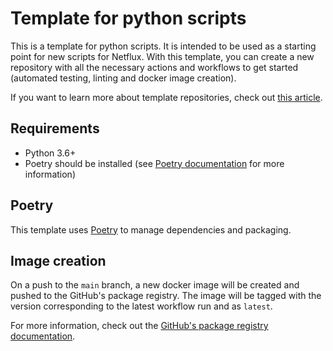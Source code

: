# Template for python scripts

This is a template for python scripts. It is intended to be used as a starting point for new scripts for Netflux.
With this template, you can create a new repository with all the necessary actions and workflows to get started (automated testing, linting and docker image creation).

If you want to learn more about template repositories, check out [this article](https://docs.github.com/en/repositories/creating-and-managing-repositories/creating-a-repository-from-a-template).

## Requirements

- Python 3.6+
- Poetry should be installed (see [Poetry documentation](https://python-poetry.org/docs/#installation) for more information)

## Poetry

This template uses [Poetry](https://python-poetry.org/) to manage dependencies and packaging.

## Image creation

On a push to the `main` branch, a new docker image will be created and pushed to the GitHub's package registry. 
The image will be tagged with the version corresponding to the latest workflow run and as `latest`.

For more information, check out the [GitHub's package registry documentation](https://docs.github.com/en/packages/working-with-a-github-packages-registry/working-with-the-container-registry).
